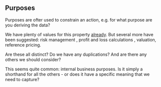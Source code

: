 ## Purposes
Purposes are ofter used to constrain an action, e.g. for what purpose are you deriving the data?

We have plenty of values for this property [already](https://w3c.github.io/market-data-odrl-profile/md-odrl-profile-draft.html#usage-0-9). But several more have been suggested: risk management , profit and loss calculations , valuation, reference pricing.

Are these all distinct? Do we have any duplications? And are there any others we should consider?

This seems quite common: internal business purposes. Is it simply a shorthand for all the others - or does it have a specific meaning that we need to capture?

